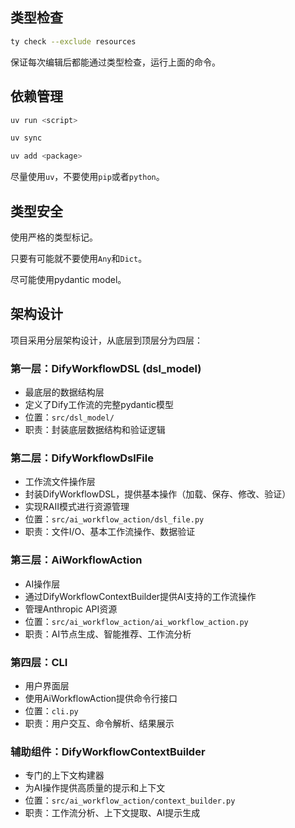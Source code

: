 ## 类型检查

```bash
ty check --exclude resources
```

保证每次编辑后都能通过类型检查，运行上面的命令。

## 依赖管理

```bash
uv run <script>
```

```bash
uv sync
```

```bash
uv add <package>
```

尽量使用`uv`，不要使用`pip`或者`python`。

## 类型安全

使用严格的类型标记。

只要有可能就不要使用`Any`和`Dict`。

尽可能使用pydantic model。

## 架构设计

项目采用分层架构设计，从底层到顶层分为四层：

### 第一层：DifyWorkflowDSL (dsl_model)
- 最底层的数据结构层
- 定义了Dify工作流的完整pydantic模型
- 位置：`src/dsl_model/`
- 职责：封装底层数据结构和验证逻辑

### 第二层：DifyWorkflowDslFile
- 工作流文件操作层
- 封装DifyWorkflowDSL，提供基本操作（加载、保存、修改、验证）
- 实现RAII模式进行资源管理
- 位置：`src/ai_workflow_action/dsl_file.py`
- 职责：文件I/O、基本工作流操作、数据验证

### 第三层：AiWorkflowAction
- AI操作层
- 通过DifyWorkflowContextBuilder提供AI支持的工作流操作
- 管理Anthropic API资源
- 位置：`src/ai_workflow_action/ai_workflow_action.py`
- 职责：AI节点生成、智能推荐、工作流分析

### 第四层：CLI
- 用户界面层
- 使用AiWorkflowAction提供命令行接口
- 位置：`cli.py`
- 职责：用户交互、命令解析、结果展示

### 辅助组件：DifyWorkflowContextBuilder
- 专门的上下文构建器
- 为AI操作提供高质量的提示和上下文
- 位置：`src/ai_workflow_action/context_builder.py`
- 职责：工作流分析、上下文提取、AI提示生成
